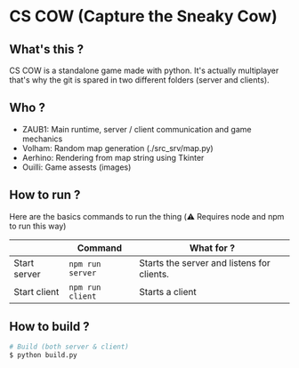#  CS COW (Capture the Sneaky Cow)
## What's this ?
CS COW is a standalone game made with python. It's actually multiplayer that's why the git is spared in two different folders (server and clients).
## Who ?
* ZAUB1: Main runtime, server / client communication and game mechanics
* Volham: Random map generation (./src_srv/map.py)
* Aerhino: Rendering from map string using Tkinter
* Ouilli: Game assests (images)
## How to run ?
Here are the basics commands to run the thing (:warning: Requires node and npm to run this way)

|                |Command                        |What for ?                   |
|----------------|-------------------------------|-----------------------------|
|Start server    |`npm run server`         	 |Starts the server and listens for clients.            |
|Start client    |`npm run client`               |Starts a client|
## How to build ?
```sh
# Build (both server & client)
$ python build.py
```
